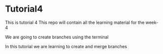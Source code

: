 # Tutorial4

This is tutorial 4
This repo will contain all the learning material for the week-4



We are going to create branches using the terminal

In this tutorial we are learning to create and merge branches